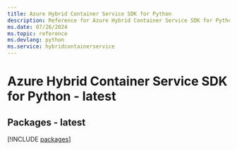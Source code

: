 ```yaml
---
title: Azure Hybrid Container Service SDK for Python
description: Reference for Azure Hybrid Container Service SDK for Python
ms.date: 07/26/2024
ms.topic: reference
ms.devlang: python
ms.service: hybridcontainerservice
---
```

# Azure Hybrid Container Service SDK for Python - latest
## Packages - latest
[!INCLUDE [packages](hybrid-container-service-index.md)]
